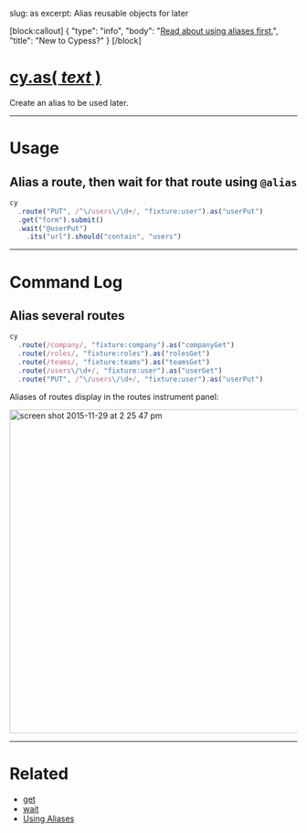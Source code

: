 slug: as
excerpt: Alias reusable objects for later

[block:callout]
{
  "type": "info",
  "body": "[Read about using aliases first.](https://on.cypress.io/guides/using-aliases)",
  "title": "New to Cypess?"
}
[/block]

# [cy.as( *text* )](#usage)

Create an alias to be used later.

***

# Usage

## Alias a route, then wait for that route using `@alias`

```javascript
cy
  .route("PUT", /^\/users\/\d+/, "fixture:user").as("userPut")
  .get("form").submit()
  .wait("@userPut")
    .its("url").should("contain", "users")

```

***

# Command Log

## Alias several routes

```javascript
cy
  .route(/company/, "fixture:company").as("companyGet")
  .route(/roles/, "fixture:roles").as("rolesGet")
  .route(/teams/, "fixture:teams").as("teamsGet")
  .route(/users\/\d+/, "fixture:user").as("userGet")
  .route("PUT", /^\/users\/\d+/, "fixture:user").as("userPut")
```

Aliases of routes display in the routes instrument panel:

<img width="567" alt="screen shot 2015-11-29 at 2 25 47 pm" src="https://cloud.githubusercontent.com/assets/1271364/11459470/22e31e54-96a5-11e5-8895-a6ff5f8bb973.png">

***

# Related

- [get](https://on.cypress.io/api/get)
- [wait](https://on.cypress.io/api/wait)
- [Using Aliases](https://on.cypress.io/guides/using-aliases)